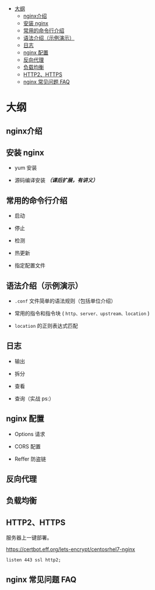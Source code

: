 <!-- @import "[TOC]" {cmd="toc" depthFrom=1 depthTo=6 orderedList=false} -->

<!-- code_chunk_output -->

- [大纲](#大纲)
  - [nginx介绍](#nginx介绍)
  - [安装 nginx](#安装-nginx)
  - [常用的命令行介绍](#常用的命令行介绍)
  - [语法介绍（示例演示）](#语法介绍示例演示)
  - [日志](#日志)
  - [nginx 配置](#nginx-配置)
  - [反向代理](#反向代理)
  - [负载均衡](#负载均衡)
  - [HTTP2、HTTPS](#http2-https)
  - [nginx 常见问题 FAQ](#nginx-常见问题-faq)

<!-- /code_chunk_output -->

# 大纲

## nginx介绍

## 安装 nginx

- yum 安装

- 源码编译安装 **_（课后扩展，有讲义）_**

## 常用的命令行介绍

- 启动

- 停止

- 检测

- 热更新

- 指定配置文件

## 语法介绍（示例演示）

- `.conf` 文件简单的语法规则（包括单位介绍）

- 常用的指令和指令块 ( `http、server、upstream、location` )

- `location` 的正则表达式匹配

## 日志

- 输出

- 拆分

- 查看

- 查询（实战 ps:）

## nginx 配置

- Options 请求

- CORS 配置

- Reffer 防盗链

## 反向代理

## 负载均衡

## HTTP2、HTTPS

服务器上一键部署。

https://certbot.eff.org/lets-encrypt/centosrhel7-nginx

```nginx
listen 443 ssl http2;
```

## nginx 常见问题 FAQ
